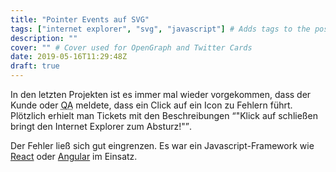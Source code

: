 ```yaml
---
title: "Pointer Events auf SVG"
tags: ["internet explorer", "svg", "javascript"] # Adds tags to the post
description: ""
cover: "" # Cover used for OpenGraph and Twitter Cards
date: 2019-05-16T11:29:48Z
draft: true
---
```


In den letzten Projekten ist es immer mal wieder vorgekommen, dass der Kunde oder <abbr title="Quality Assurance" lang="en">QA</abbr> meldete, dass ein Click auf ein Icon zu Fehlern führt.  Plötzlich erhielt man Tickets mit den Beschreibungen <q>"Klick auf schließen bringt den Internet Explorer zum Absturz!"</q>. 

Der Fehler ließ sich gut eingrenzen. Es war ein Javascript-Framework wie [React](https://reactjs.org/) oder [Angular](https://angular.io/) im Einsatz. 
